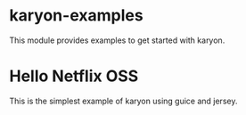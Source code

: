 karyon-examples
======

This module provides examples to get started with karyon.

Hello Netflix OSS
===============

This is the simplest example of karyon using guice and jersey.
